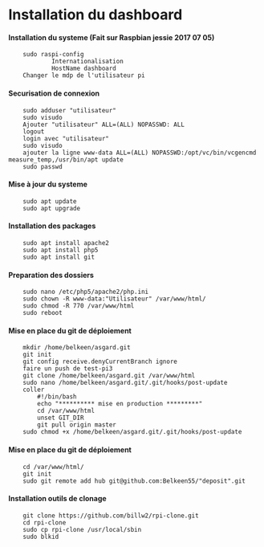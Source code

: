Installation du dashboard
==
#### Installation du systeme (Fait sur Raspbian jessie 2017 07 05)
        sudo raspi-config 
                Internationalisation 
                HostName dashboard 
		Changer le mdp de l'utilisateur pi 

#### Securisation de connexion
        sudo adduser "utilisateur" 
        sudo visudo 
        Ajouter "utilisateur" ALL=(ALL) NOPASSWD: ALL 
        logout 
        login avec "utilisateur" 
        sudo visudo 
        ajouter la ligne www-data ALL=(ALL) NOPASSWD:/opt/vc/bin/vcgencmd measure_temp,/usr/bin/apt update 
        sudo passwd 

#### Mise à jour du systeme
        sudo apt update 
        sudo apt upgrade 

#### Installation des packages
        sudo apt install apache2 
        sudo apt install php5 
        sudo apt install git 

#### Preparation des dossiers
        sudo nano /etc/php5/apache2/php.ini 
        sudo chown -R www-data:"Utilisateur" /var/www/html/ 
        sudo chmod -R 770 /var/www/html 
        sudo reboot 

#### Mise en place du git de déploiement
        mkdir /home/belkeen/asgard.git 
        git init 
        git config receive.denyCurrentBranch ignore 
        faire un push de test-pi3 
        git clone /home/belkeen/asgard.git /var/www/html 
        sudo nano /home/belkeen/asgard.git/.git/hooks/post-update 
        coller 
	        #!/bin/bash 
			echo "********** mise en production *********" 
			cd /var/www/html 
			unset GIT_DIR 
			git pull origin master 
		sudo chmod +x /home/belkeen/asgard.git/.git/hooks/post-update 

#### Mise en place du git de déploiement
        cd /var/www/html/ 
        git init 
        sudo git remote add hub git@github.com:Belkeen55/"deposit".git 

#### Installation outils de clonage
        git clone https://github.com/billw2/rpi-clone.git 
        cd rpi-clone 
        sudo cp rpi-clone /usr/local/sbin 
        sudo blkid 
